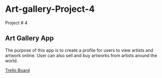 # Art-gallery-Project-4
Project # 4

## Art Gallery App
The purpose of this app is to create a profile for users to view artists and
artwork online.  User can also sell and buy artworks from artists around the world.

[Trello Board](https://trello.com/b/4ngI3hPk/project-4-art-app)
